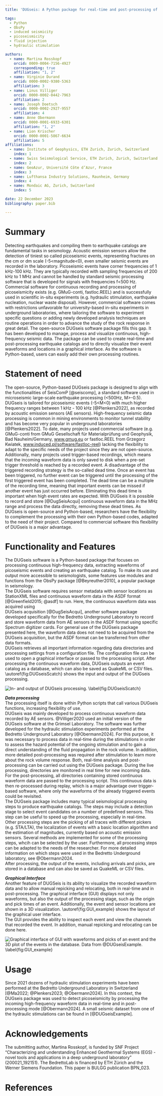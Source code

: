 ```yaml
---
title: 'DUGseis: A Python package for real-time and post-processing of picoseismicity'

tags:
  - Python
  - ObsPy
  - induced seismicity
  - picoseismicity
  - fluid injection
  - hydraulic stimulation

authors:
  - name: Martina Rosskopf 
    orcid: 0009-0004-7156-4927
    corresponding: true
    affiliation: "1, 2"
  - name: Virginie Durand
    orcid: 0000-0002-9380-5363
    affiliation: 3
  - name: Linus Villiger
    orcid: 0000-0002-0442-7963
    affiliation: 2
  - name: Joseph Doetsch
    orcid: 0000-0002-2927-9557
    affiliation: 4
  - name: Anne Obermann
    orcid: 0000-0001-6933-6301
    affiliation: "1, 2"
  - name: Lion Krischer
    orcid: 0000-0001-5867-6634
    affiliation: 5
affiliations:
  - name: Institute of Geophysics, ETH Zurich, Zurich, Switzerland
    index: 1
  - name: Swiss Seismological Service, ETH Zurich, Zurich, Switzerland
    index: 2
  - name: GeoAzur, Université Côte d’Azur, France
    index: 3
  - name: Lufthansa Industry Solutions, Raunheim, Germany
    index: 4
  - name: Mondaic AG, Zurich, Switzerland
    index: 5

date: 22 December 2023
bibliography: paper.bib

---
```



# Summary
Detecting earthquakes and compiling them to earthquake catalogs are fundamental tasks in seismology. 
Acoustic emission sensors allow the detection of tiniest so called picoseismic events, representing fractures on the 
cm or dm scale (-5<magnitude<0), even smaller seismic events are recorded in the laboratory. Picoseismic events have 
corner frequencies of 1 kHz-100 kHz. They are typically recorded with sampling frequencies of 200 kHz to 1 MHz and cannot be 
handled by standard seismic processing software that is developed for signals with frequencies f<500 Hz. Commercial software 
for continuous recording and processing of picoseismicity exists (e.g. GMuG-conti, fastloc.REEL) and is successfully used 
in scientific in-situ experiments (e.g. hydraulic stimulation, earthquake nucleation, nuclear waste disposal). However,
commercial software comes with restrictions unfavorable for university-based in-situ experiments in underground 
laboratories, where tailoring the software to experiment specific questions or adding newly developed analysis 
techniques are routine operations in order to advance the study of the rock response in great detail. 
The open-source DUGseis software package fills this gap. It has been developed to manage, process and visualize 
continuous, high-frequency seismic data. The package can be used to create real-time and post-processing earthquake 
catalogs and to directly visualize their event waveforms and locations in a graphical interface. As the software is 
Python-based, users can easily add their own processing routines.

# Statement of need
The open-source, Python-based DUGseis package is designed to align with the functionalities of 
SeisComP [@seiscomp], a standard software used in microseismic large-scale earthquake processing (<500Hz, M>-0.5). 
DUGseis is tailored for picoseismic events (-5<M<0) with much higher frequency ranges between 1 kHz - 100 kHz [@Plenkers2022], as recorded by 
acoustic emission sensors (AE sensors). High-frequency seismic data processing is common in mining environments to 
monitor tunnel stability and has become very popular in underground laboratories [@Plenkers2022]. To date, many projects 
used commercial software (e.g. GMuG-conti from GMuG Gesellschaft für Materialprüfung und Geophysik, Bad Nauheim/Germany,
www.gmug.eu or fastloc.REEL from Grzegorz Kwiatek, www.induced.pl/software/fastloc-reel) 
lacking the flexibility to adapt to the specific needs of the project since they are not open-source. Additionally, many projects 
used trigger-based recordings, which means that the incoming waveform data is only saved to disk when a pre-set 
trigger threshold is reached by a recorded event. A disadvantage of the triggered recording strategy is the 
so-called dead time. Once an event has been triggered, no further event can be triggered until the processing of 
the first triggered event has been completed. The dead time can be a multiple of the recording time, meaning that 
important events can be missed if another event has just occurred before. Eliminating this dead time is important 
when high event rates are expected. With DUGseis it is possible to record and store [@DugSeisAcqui] continuous 
waveform data in the MHz range and process the data directly, removing these dead times. As DUGseis is open-source and Python-based,
researchers have the flexibility to complement the processing with their own Python-based 
codes, adapted to the need of their project. Compared to commercial software this flexibility of DUGseis is a major advantage.

# Functionality and Features
The DUGseis software is a Python-based package that focuses on processing continuous high-frequency data, 
extracting waveforms of picoseismic events and creating an earthquake catalog. To make its use and output more 
accessible to seismologists, some features use modules and functions from the ObsPy package [@Beyreuther2010], 
a popular package in seismology.\
The DUGseis software requires sensor metadata with sensor locations as StationXML files and continuous waveform 
data in the ASDF format [@Greenfield2015; @asdf] to run. Here, the continuous waveform data was acquired using  
DUGseis acquisition [@DugSeisAcqui], another software package developed specifically for the Bedretto Underground 
Laboratory to record and store waveform data from AE sensors in the ASDF format using specific Spectrum digitizer 
cards. For general use of the DUGseis package presented here, the waveform data does not need to be acquired 
from the DUGseis acquisition, but the ASDF format can be transferred from other data formats. \
DUGseis retrieves all important information regarding data directories and processing settings from a 
configuration file. The configuration file can be used to open a graphical interface or passed to 
the processing script. After processing the continuous waveform data, DUGseis outputs an event catalog as 
a database, which can also be saved as QuakeML or CSV files. \autoref{fig:DUGseisScatch} shows 
the input and output of the DUGseis processing.

![In- and output of DUGseis processing. \label{fig:DUGseisScatch}](DUGseis_InputOutputScatch.png)

***Data processing***\
The processing itself is done within Python scripts that call various DUGseis functions, increasing flexibility 
of use.\
DUGseis was mainly developed to process continuous waveform data recorded by AE sensors. @Villiger2020 used 
an initial version of the DUGseis software at the Grimsel Laboratory. The software was further developed for 
the hydraulic stimulation experiments performed at the Bedretto Underground Laboratory [@Obermann2024]. For 
this purpose, it was necessary to process data in real-time during the stimulations in order to assess the hazard 
potential of the ongoing stimulation and to gain a direct understanding of the fluid propagation in the rock 
volume. In addition, more detailed post-processing was required after stimulation to learn 
more about the rock volume response. Both, real-time analysis and post-processing can be carried out using the 
DUGseis package. During the live processing, directories are monitored in real time for new incoming data. 
For the post-processing, all directories containing stored continuous waveform data are passed to the processing 
script. This continuous data is then re-processed during replay, which is a major advantage over 
trigger-based software, where only the waveforms of the already triggered events could be revisited. \
The DUGseis package includes many typical seismological processing steps to produce earthquake catalogs. The 
steps may include a detection stage to select event candidates on a number of predefined sensors. This step 
can be useful to speed up the processing, especially in real-time. Other processing steps are the picking 
of all traces with different pickers (e.g. STA/LTA), the localization of events with a basic location algorithm and 
the estimation of magnitudes, currently based on acoustic emission sensors. Several methods are implemented for 
some of the processing steps, whcih can be selected by the user. Furthermore, all processing steps can be adapted 
to the needs of the researcher. For more detailed information on which steps were used in the Bedretto Underground 
laboratory, see @Obermann2024.\
After processing, the output of the events, including arrivals and picks, are stored in a 
database and can also be saved as QuakeML or CSV files.

***Graphical Interface***\
Another feature of DUGSeis is its ability to visualize the recorded waveform data and to allow manual repicking and 
relocating, both in real-time and in post-processing. The graphical interface (GUI) displays not only waveforms, but also 
the output of the processing stage, such as the origin and pick times of an event. Additionally, 
the event and sensor locations are shown in a 3D visualization. \autoref{fig:GUI_example} shows the 
layout of the graphical user interface.\
The GUI provides the ability to inspect each event and view the channels that recorded 
the event. In addition, manual repicking and relocating can be done here. 

![Graphical interface of GUI with waveforms and picks of an event and the 3D plot of the events in the database. Data from @DUGseisExample. \label{fig:GUI_example}](DUGseisGUI_V3.JPG)

# Usage
Since 2021 dozens of hydraulic stimulation experiments have been performed at the Bedretto Underground 
Laboratory in Switzerland [@Ma2022; @Plenkers2023; @Obermann2024]. In this context, the DUGseis package 
was used to detect picoseismicity by processing the incoming high-frequency waveform data in real-time and 
in post-processing mode [@Obermann2024]. A small seismic dataset from one of the hydraulic stimulations can be 
found in [@DUGseisExample].

# Acknowledgements
The submitting author, Martina Rosskopf, is funded by SNF Project “Characterizing and understanding Enhanced 
Geothermal Systems (EGS) - novel tools and applications in a deep underground laboratory” (200021_192151). The 
BedrettoLab is financed by ETH Zürich and the Werner Siemens Foundation. This paper is BULGG publication BPN_023.

# References